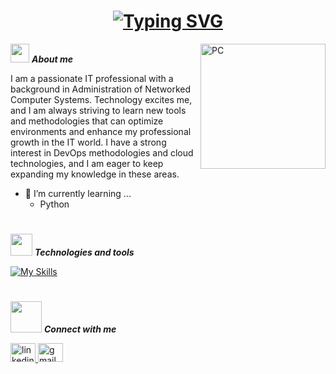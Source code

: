 <h1 align="center"><a href="https://git.io/typing-svg"><img src="https://readme-typing-svg.demolab.com?font=Courier+Prime&size=40&pause=1000&color=F7F7F7&center=true&width=800&height=60&lines=Hello+World!+I'm+Miriam+Ruiz" alt="Typing SVG" /></a></h1>
<!--  -->
<img align="right" width=200px alt="PC" src="https://media4.giphy.com/media/v1.Y2lkPTc5MGI3NjExMTFybnZsazV6a2lwMDdwdWp6OG12eGw5NHVtMXpwZmN5cXR2aWozNSZlcD12MV9pbnRlcm5hbF9naWZfYnlfaWQmY3Q9Zw/citBl9yPwnUOs/giphy.webp" />

<img src="https://media.giphy.com/media/ObNTw8Uzwy6KQ/giphy.gif" width="30px">&nbsp;***About me***

I am a passionate IT professional with a background in Administration of Networked Computer Systems. Technology excites me, and I am always striving to learn new tools and methodologies that can optimize environments and enhance my professional growth in the IT world. I have a strong interest in DevOps methodologies and cloud technologies, and I am eager to keep expanding my knowledge in these areas.
- 🌱 I’m currently learning ...
  - Python

<h1></h1>

<img src="https://media2.giphy.com/media/v1.Y2lkPTc5MGI3NjExaGxlaGllYXptYXRiYm1jMDlibTZpMnpybnVidmlkeDJyZzh0ZzZ6aCZlcD12MV9pbnRlcm5hbF9naWZfYnlfaWQmY3Q9cw/l378yjDKofRszKaAw/giphy.webp" width="35px">&nbsp;***Technologies and tools***

[![My Skills](https://skillicons.dev/icons?i=html,css,wordpress,mysql,linux,bash,aws,git,docker,kubernetes,terraform,php)](https://skillicons.dev)


###

<h1></h1>

<img src="https://media4.giphy.com/media/v1.Y2lkPTc5MGI3NjExd295b2FqbzE4bDYzdGF5Nmo3YmFuN2xlamVucXVkZGF1dTJ5cXlwbiZlcD12MV9pbnRlcm5hbF9naWZfYnlfaWQmY3Q9cw/PZJ3gX1JFjjfRK7MZl/giphy.webp" width="50px">&nbsp;***Connect with me***

<div align="left">
  <a href="https://www.linkedin.com/in/miriam-ruiz-9000532a1/" target="_blank">
    <img src="https://raw.githubusercontent.com/maurodesouza/profile-readme-generator/master/src/assets/icons/social/linkedin/default.svg" width="40" height="30" alt="linkedin logo"  />
  </a>
  <a href="mailto:miriamruiz142@gmail.com" target="_blank">
    <img src="https://raw.githubusercontent.com/maurodesouza/profile-readme-generator/master/src/assets/icons/social/gmail/default.svg" width="40" height="30" alt="gmail logo"  />
  </a>
</div>

<!---
miriamruiz2/miriamruiz2 is a ✨ special ✨ repository because its `README.md` (this file) appears on your GitHub profile.
You can click the Preview link to take a look at your changes.
--->
